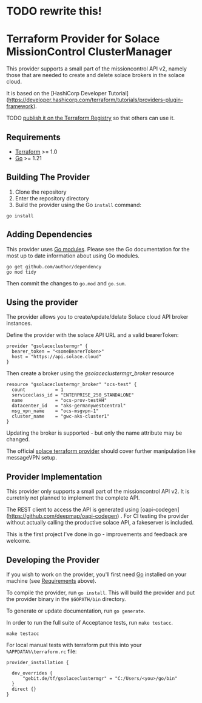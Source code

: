 # TODO rewrite this!

# Terraform Provider for Solace MissionControl ClusterManager

This provider supports a small part of the missioncontrol API v2, namely those that are needed to  create and delete solace brokers in the solace cloud.

It is  based on the [HashiCorp Developer Tutorial] (https://developer.hashicorp.com/terraform/tutorials/providers-plugin-framework). 

TODO  [publish it on the Terraform Registry](https://developer.hashicorp.com/terraform/registry/providers/publishing) so that others can use it.

## Requirements

- [Terraform](https://developer.hashicorp.com/terraform/downloads) >= 1.0
- [Go](https://golang.org/doc/install) >= 1.21

## Building The Provider

1. Clone the repository
1. Enter the repository directory
1. Build the provider using the Go `install` command:

```shell
go install
```

## Adding Dependencies

This provider uses [Go modules](https://github.com/golang/go/wiki/Modules).
Please see the Go documentation for the most up to date information about using Go modules.

```shell
go get github.com/author/dependency
go mod tidy
```

Then commit the changes to `go.mod` and `go.sum`.

## Using the provider

The provider allows you to create/update/delate Solace cloud API broker instances.

Define the provider with the solace API URL and a valid bearerToken:
~~~
provider "gsolaceclustermgr" {
  bearer_token = "<someBearerToken>"
  host = "https://api.solace.cloud"
}
~~~
Then create a broker using the *gsolaceclustermgr_broker* resource
~~~
resource "gsolaceclustermgr_broker" "ocs-test" {
  count           = 1
  serviceclass_id = "ENTERPRISE_250_STANDALONE"
  name            = "ocs-prov-testHH"
  datacenter_id   = "aks-germanywestcentral"
  msg_vpn_name    = "ocs-msgvpn-1"
  cluster_name    = "gwc-aks-cluster1"
}
~~~
Updating the broker is supported - but only the name attribute may be changed.

The official [solace terraform provider](https://github.com/SolaceProducts/terraform-provider-solacebroker) should cover further manipulation like messageVPN setup.

## Provider Implementation

This provider only supports a small part of the missioncontrol API v2. It is curretnly not planned to implement the complete API. 

The REST client to access the API is generated using [oapi-codegen] (https://github.com/deepmap/oapi-codegen) . 
For CI testing the provider without actually calling the productive solace API, a fakeserver is included.

This is the first project I've done in go - improvements and feedback are welcome.

## Developing the Provider

If you wish to work on the provider, you'll first need [Go](http://www.golang.org) installed on your machine (see [Requirements](#requirements) above).

To compile the provider, run `go install`. This will build the provider and put the provider binary in the `$GOPATH/bin` directory.

To generate or update documentation, run `go generate`.

In order to run the full suite of Acceptance tests, run `make testacc`.

```shell
make testacc
```

For local manual tests with terraform put this into your `%APPDATA%\terraform.rc` file:
~~~
provider_installation {

  dev_overrides {
	  "gebit.de/tf/gsolaceclustermgr" = "C:/Users/<you>/go/bin"
  }
  direct {}
}
~~~